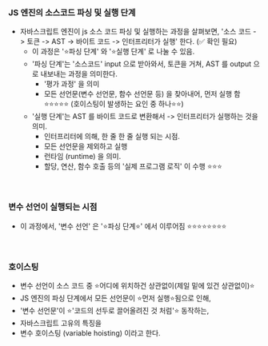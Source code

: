


### JS 엔진의 소스코드 파싱 및 실행 단계 
- 자바스크립트 엔진이 js 소스 코드 파싱 및 실행하는 과정을 살펴보면, '소스 코드 -> 토큰 -> AST -> 바이트 코드 -> 인터프리터가 실행' 한다. (✅ 확인 필요)
	- 이 과정은 '⭐파싱 단계' 와 '⭐실행 단계' 로 나눌 수 있음.
	- '파싱 단계'는 '소스코드' input 으로 받아와서, 토큰을 거쳐, AST 를 output 으로 내보내는 과정을 의미한다. 
		- '평가 과정' 을 의미
		- 모든 선언문(변수 선언문, 함수 선언문 등) 을 찾아내어, 먼저 실행 함 ⭐⭐⭐⭐⭐ (호이스팅이 발생하는 요인 중 하나⭐⭐)
	- '실행 단계'는 AST 를 바이트 코드로 변환해서 -> 인터프리터가 실행하는 것을 의미. 
		- 인터프리터에 의해, 한 줄 한 줄 실행 되는 시점. 
		- 모든 선언문을 제외하고 실행
		- 런타임 (runtime) 을 의미.
		- 할당, 연산, 함수 호출 등의 '실제 프로그램 로직' 이 수행 ⭐⭐⭐ 

<br>

### 변수 선언이 실행되는 시점 

- 이 과정에서, '변수 선언' 은 '⭐파싱 단계⭐' 에서 이루어짐 ⭐⭐⭐⭐⭐⭐⭐⭐ 


<br>

### 호이스팅 

- 변수 선언이 소스 코드 중 ⭐어디에 위치하건 상관없이(제일 밑에 있건 상관없이)⭐
- JS 엔진의 파싱 단계에서 모든 선언문이 ⭐먼저 실행⭐됨으로 인해, 
- '변수 선언문'이 ⭐'코드의 선두로 끌어올려진 것 처럼'⭐ 동작하는, 
- 자바스크립트 고유의 특징을 
- 변수 호이스팅 (variable hoisting) 이라고 한다. 




